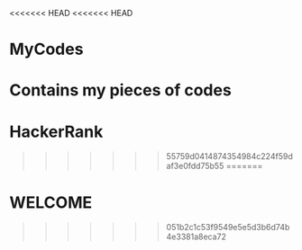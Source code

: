 <<<<<<< HEAD
<<<<<<< HEAD
# MyCodes
Contains my pieces of codes
=======
# HackerRank
>>>>>>> 55759d0414874354984c224f59daf3e0fdd75b55
=======
# WELCOME
>>>>>>> 051b2c1c53f9549e5e5d3b6d74b4e3381a8eca72
